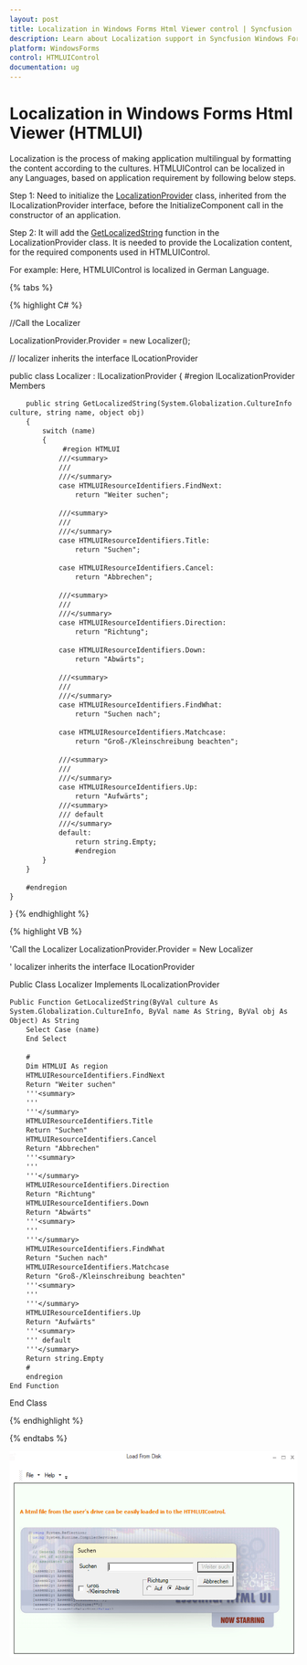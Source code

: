 ```yaml
---
layout: post
title: Localization in Windows Forms Html Viewer control | Syncfusion
description: Learn about Localization support in Syncfusion Windows Forms Html Viewer (HTMLUI) control and more details.
platform: WindowsForms
control: HTMLUIControl
documentation: ug
---
```


# Localization in Windows Forms Html Viewer (HTMLUI)

Localization is the process of making application multilingual by formatting the content according to the cultures. HTMLUIControl can be localized in any Languages, based on application requirement by following below steps.

Step 1: Need to initialize the [LocalizationProvider](https://help.syncfusion.com/cr/windowsforms/Syncfusion.Windows.Forms.LocalizationProvider.html) class, inherited from the ILocalizationProvider interface, before the InitializeComponent call in the constructor of an application.

Step 2: It will add the [GetLocalizedString](https://help.syncfusion.com/cr/windowsforms/Syncfusion.Windows.Forms.Grid.GridCellModelBase.html#Syncfusion_Windows_Forms_Grid_GridCellModelBase_GetLocalizedString_System_String_) function in the LocalizationProvider class. It is needed to provide the Localization content, for the required components used in HTMLUIControl.

For example:
Here, HTMLUIControl is localized in German Language.

{% tabs %}

{% highlight C# %}

//Call the Localizer

LocalizationProvider.Provider = new Localizer();

// localizer inherits the interface ILocationProvider

public class Localizer : ILocalizationProvider
    {
        #region ILocalizationProvider Members

        public string GetLocalizedString(System.Globalization.CultureInfo culture, string name, object obj)
        {
            switch (name)
            {
                 #region HTMLUI
                ///<summary> 
                ///
                ///</summary>
                case HTMLUIResourceIdentifiers.FindNext:
                    return "Weiter suchen";

                ///<summary>
                ///
                ///</summary>                    
                case HTMLUIResourceIdentifiers.Title:
                    return "Suchen";

                case HTMLUIResourceIdentifiers.Cancel:
                    return "Abbrechen";

                ///<summary>
                ///
                ///</summary>                    
                case HTMLUIResourceIdentifiers.Direction:
                    return "Richtung";

                case HTMLUIResourceIdentifiers.Down:
                    return "Abwärts";

                ///<summary>
                ///
                ///</summary>                    
                case HTMLUIResourceIdentifiers.FindWhat:
                    return "Suchen nach";

                case HTMLUIResourceIdentifiers.Matchcase:
                    return "Groß-/Kleinschreibung beachten";

                ///<summary>
                ///
                ///</summary>                    
                case HTMLUIResourceIdentifiers.Up:
                    return "Aufwärts";
                ///<summary>
                /// default
                ///</summary>
                default:
                    return string.Empty;
                    #endregion
            }
        }

        #endregion
    }
}
{% endhighlight %}

{% highlight VB %}

'Call the Localizer
LocalizationProvider.Provider = New Localizer

' localizer inherits the interface ILocationProvider

Public Class Localizer
    Implements ILocalizationProvider
    
    Public Function GetLocalizedString(ByVal culture As System.Globalization.CultureInfo, ByVal name As String, ByVal obj As Object) As String
        Select Case (name)
        End Select
        
        #
        Dim HTMLUI As region
        HTMLUIResourceIdentifiers.FindNext
        Return "Weiter suchen"
        '''<summary>
        '''
        '''</summary>                    
        HTMLUIResourceIdentifiers.Title
        Return "Suchen"
        HTMLUIResourceIdentifiers.Cancel
        Return "Abbrechen"
        '''<summary>
        '''
        '''</summary>                    
        HTMLUIResourceIdentifiers.Direction
        Return "Richtung"
        HTMLUIResourceIdentifiers.Down
        Return "Abwärts"
        '''<summary>
        '''
        '''</summary>                    
        HTMLUIResourceIdentifiers.FindWhat
        Return "Suchen nach"
        HTMLUIResourceIdentifiers.Matchcase
        Return "Groß-/Kleinschreibung beachten"
        '''<summary>
        '''
        '''</summary>                    
        HTMLUIResourceIdentifiers.Up
        Return "Aufwärts"
        '''<summary>
        ''' default
        '''</summary>
        Return string.Empty
        #
        endregion
    End Function
End Class

{% endhighlight %}

{% endtabs %}

![HTMLUIControl localization](Localization_images/htmluilocalization.png)
